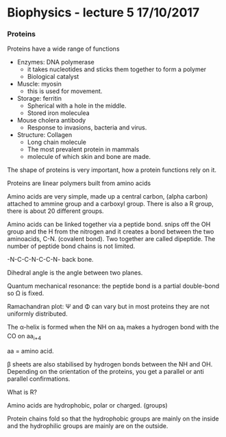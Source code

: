 # Biophysics - lecture 5 17/10/2017

### Proteins

Proteins have a wide range of functions

- Enzymes: DNA polymerase
  - it takes nucleotides and sticks them together to form a polymer
  - Biological catalyst
- Muscle: myosin
  - this is used for movement.
- Storage: ferritin
  - Spherical with a hole in the middle.
  - Stored iron moleculea
- Mouse cholera antibody
  - Response to invasions, bacteria and virus.
- Structure: Collagen
  - Long chain molecule
  - The most prevalent protein in mammals
  - molecule of which skin and bone are made.

The shape of proteins is very important, how a protein functions rely on it.

Proteins are linear polymers built from amino acids

Amino acids are very simple, made up a central carbon, (alpha carbon) attached to ammine group and a carboxyl group. There is also a R group, there is about 20 different groups.

Amino acids can be linked together via  a peptide bond. snips off the OH group and the H from the nitrogen and it creates a bond between the two aminoacids, C-N. (covalent bond). Two together are called dipeptide. The number of peptide bond chains is not limited.

-N-C-C-N-C-C-N- back bone.

Dihedral angle is the angle between two planes.

Quantum mechanical resonance: the peptide bond is a partial double-bond so &Omega; is fixed.

Ramachandran plot: &Psi; and &Phi; can vary but in most proteins they are not uniformly distributed.

The &alpha;-helix is formed when the NH on aa<sub>i</sub> makes a hydrogen bond with the CO on aa<sub>i+4</sub>

aa = amino acid.

&beta; sheets are also stabilised by hydrogen bonds between the NH and OH. Depending on the orientation of the proteins, you get a parallel or anti parallel confirmations.

What is R?

Amino acids are hydrophobic, polar or charged. (groups)

Protein chains fold so that the hydrophobic groups are mainly on the inside and the hydrophilic groups are mainly are on the outside.
